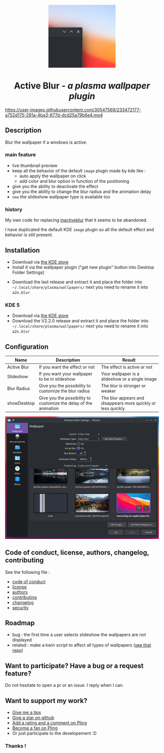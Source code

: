 [//]: # (note for me - Linux/Unix Desktops > Desktop Extensions > KDE Plasma Extensions > Plasma Wallpaper Plugins)

<p align="center">
  <a href="https://www.pling.com/p/2017888/">
    <img alt="ActiveBlur" src="assets/store-img.png" width="220"/>
  </a>
</p>
<h1 align="center">Active Blur <i>- a plasma wallpaper plugin</i></h1>

https://user-images.githubusercontent.com/30547569/233472177-a752d175-291a-4ba3-877d-dcd25a79b6e4.mp4

## Description

Blur the wallpaper if a windows is active.

### main feature

- live thumbnail preview
- keep all the behavior of the default `image` plugin made by kde like :
    - auto apply the wallpaper on click
    - add color and blur option in function of the positioning
- give you the ability to deactivate the effect
- give you the ability to change the blur radius and the animation delay
- `new` the slideshow wallpaper type is available too 

### history

My own code for replacing [inactiveblur](https://github.com/Zren/plasma-wallpapers/tree/master/inactiveblur) that it seems to be abandoned.

I have duplicated the default KDE `image` plugin so all the default effect and behavior is still present.

## Installation

- Download via [the KDE store](https://www.pling.com/p/2134907/)
- Install it via the wallpaper plugin ("get new plugin" button into Desktop Folder Settings)
<!-- - Download via [the AUR (for arch linux users)](https://aur.archlinux.org/packages/kdeplasma-blurredwallpaper-git) -->
- Download the last release and extract it and place the folder into `~/.local/share/plasma/wallpapers/` next you need to rename it into `a2n.blur`

### KDE 5
- Download via [the KDE store](https://www.pling.com/p/2017888/)
- Download the V2.2.0 release and extract it and place the folder into `~/.local/share/plasma/wallpapers/` next you need to rename it into `a2n.blur`

## Configuration

| Name        | Description                                                      | Result                                                       |
|-------------|------------------------------------------------------------------|--------------------------------------------------------------|
| Active Blur | If you want the effect or not                                    | The effect is active or not                                  |
| Slideshow   | If you want your wallpaper to be in slideshow             | Your wallpaper is a slideshow or a single image         |
| Blur Radius | Give you the possibility to customize the blur radius            | The blur is stronger or weaker                               |
| showDesktop | Give you the possibility to customize the delay of the animation | The blur appears and disappears more quickly or less quickly |

![pres](assets/main-screenshot.png)

## Code of conduct, license, authors, changelog, contributing

See the following file :
- [code of conduct](CODE_OF_CONDUCT.md)
- [license](LICENSE)
- [authors](AUTHORS)
- [contributing](CONTRIBUTING.md)
- [changelog](CHANGELOG)
- [security](SECURITY.md)

## Roadmap

- bug : the first time a user selects slideshow the wallpapers are not displayed
- related : make a kwin script to affect all types of wallpapers ([see that repo](https://github.com/bouteillerAlan/activeblur))

## Want to participate? Have a bug or a request feature?

Do not hesitate to open a pr or an issue. I reply when I can.

## Want to support my work?

- [Give me a tips](https://ko-fi.com/a2n00)
- [Give a star on github](https://github.com/bouteillerAlan/blurredwallpaper)
- [Add a rating and a comment on Pling](https://www.pling.com/p/2134907/)
- [Become a fan on Pling](https://www.pling.com/p/2134907/)
- Or just participate to the developement :D

### Thanks !
